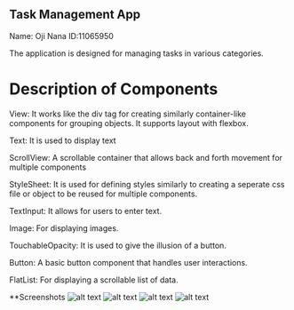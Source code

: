 ## Task Management App
Name: Oji Nana  ID:11065950

The application is designed for managing tasks in various categories.

# Description of Components

View: It works like the div tag for creating similarly container-like components for grouping objects. It supports layout with flexbox. 

Text: It is used to display text

ScrollView: A scrollable container that allows back and forth movement for multiple components

StyleSheet: It is used for defining styles similarly to creating a seperate css file or object to be reused for multiple components.

TextInput: It allows for users to enter text.

Image: For displaying images.

TouchableOpacity: It is used to give the illusion of a button.

Button: A basic button component that handles user interactions.

FlatList: For displaying a scrollable list of data. 


**Screenshots
![alt text](5972181557739372125_121.jpg)
![alt text](5972181557739372124_121.jpg)
![alt text](5972181557739372126_121.jpg)
![alt text](5972181557739372123_121.jpg)